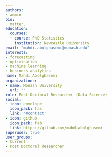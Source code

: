 ```yaml
---
authors:
- admin
bio: 
  matter.
education:
  courses:
  - course: PhD Statistics
    institution: Newcastle University
email: "mahdi.abolghasemi@monash.edu"
interests:
- forecasting
- optimisation 
- machine learning
- business analytics
name: Mahdi Abolghasemi
organizations:
- name: Monash University
  url: ""
role: Post Doctoral Researcher (Data Science)
social:
- icon: envelope
  icon_pack: fas
  link: '#contact'
- icon: github
  icon_pack: fab
  link: https://github.com/mahdiabolghasemi
superuser: true
user_groups:
- Current
- Post Doctoral Researcher
---
```




